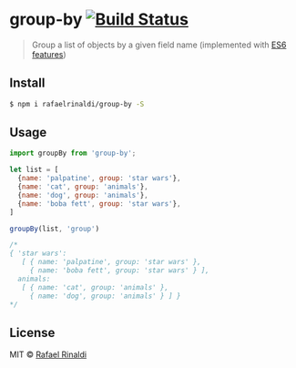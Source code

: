 [url]: http://rinaldi.io
[es6]: http://es6-features.org

# group-by [![Build Status](https://semaphoreci.com/api/v1/rafaelrinaldi/group-by/branches/master/badge.svg)](https://semaphoreci.com/rafaelrinaldi/group-by)

> Group a list of objects by a given field name (implemented with [ES6 features][es6])

## Install

```sh
$ npm i rafaelrinaldi/group-by -S
```

## Usage

```js
import groupBy from 'group-by';

let list = [
  {name: 'palpatine', group: 'star wars'},
  {name: 'cat', group: 'animals'},
  {name: 'dog', group: 'animals'},
  {name: 'boba fett', group: 'star wars'},
]

groupBy(list, 'group')

/*
{ 'star wars': 
   [ { name: 'palpatine', group: 'star wars' },
     { name: 'boba fett', group: 'star wars' } ],
  animals: 
   [ { name: 'cat', group: 'animals' },
     { name: 'dog', group: 'animals' } ] }
*/
```

## License

MIT © [Rafael Rinaldi][url]
